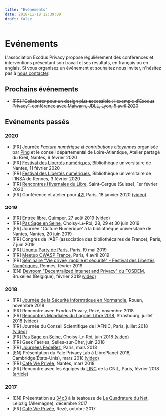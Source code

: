 ```yaml
---
title: "Evénements"
date: 2018-11-18 12:39:00
draft: false
---
```

# Evénements

L'association Exodus Privacy propose régulièrement des conférences et interventions présentant son travail et ses résultats, en français ou en anglais. Si vous organisez un événement et souhaitez nous inviter, n'hésitez pas à [nous contacter](/fr/page/who/).


## Prochains événements
* ~~[FR] "Collaborer pour un design plus accessible : l'exemple d'Exodus Privacy", conférence avec [Maiwann](https://www.maiwann.net/), [JDLL](https://www.jdll.org/), Lyon, 5 avril 2020~~

## Evénements passés

### 2020
* [FR] Journée _Facture numérique et contributions citoyennes_ organisée par [Ping](https://www.pingbase.net/) et le conseil départemental de Loire-Atlantique, Atelier partagé du Breil, Nantes, 6 février 2020
* [FR] [Festival des Libertés numériques](https://fdln.insa-rennes.fr/), Bibliothèque universitaire de Nantes, 11 février 2020
* [FR] [Festival des Libertés numériques](https://fdln.insa-rennes.fr/), Bibliothèque universitaire de l'INSA de Rennes, 3 février 2020
* [FR] [Rencontres Hivernales du Libre](https://2020.hivernal.es/), Saint-Cergue (Suisse), 1er février 2020
* [FR] Conférence et atelier pour [42l](https://42l.fr/), Paris, 18 janvier 2020 [(vidéo)](https://video.tedomum.net/videos/watch/2035a814-ecfe-4e67-8b6f-6d4438477efe)

### 2019
* [FR] [Entrée libre](https://www.centredesabeilles.fr/entree-libre/), Quimper, 27 août 2019 [(video)](https://peer.hostux.social/videos/watch/491e4aa0-51d8-460a-a535-a9bbb6a03618)
* [FR] [Pas Sage en Seine](https://passageenseine.fr/), Choisy-Le-Roi, 28, 29 et 30 juin 2019
* [FR] Journée "Culture Numérique" à la bibliothèque universitaire de Nantes, Nantes, 20 juin 2019
* [FR] Congrès de l'ABF (association des bibliothécaires de France), Paris, 7 juin 2019
* [FR] [Ubuntu Party de Paris](https://www.ubuntu-paris.org/), Paris, 19 mai 2019
* [FR] [Meetup OWASP France](https://www.meetup.com/fr-FR/owasp-france/events/259215813/), Paris, 4 avril 2019
* [FR] [Séminaire "Vie privée, mobile et sécurité" - Festival des Libertés Numériques](https://fdln2019.insa-rennes.fr/decrypter/seminaire-vie-privee-mobile-et-securite/), Rennes, février 2019
* [EN] [Devroom "Decentralized Internet and Privacy" du FOSDEM](https://fosdem.org/2019/schedule/track/decentralized_internet_and_privacy/), Bruxelles (Belgique), février 2019 [(video)](https://peertube.tamanoir.foucry.net/videos/watch/596cadb2-6055-437a-bd86-3b0e98458ca1)

### 2018
* [FR] [Journée de la Sécurité Informatique en Normandie](http://jsecin.insa-rouen.fr/), Rouen, novembre 2018
* [FR] Rencontre avec Exodus Privacy, Rezé, novembre 2018
* [FR] [Rencontres Mondiales du Logiciel Libre 2018](https://2018.rmll.info/), Strasbourg, juillet 2018 [(video)](http://www.canalc2.tv/video/15194)
* [FR] Journée du Conseil Scientifique de l'AFNIC, Paris, juillet 2018 [(video)](https://www.youtube.com/watch?v=SlibjEJKO6Y&feature=youtu.be#t=6h21m09s)
* [FR] [Pas Sage en Seine](https://passageenseine.fr/), Choisy-Le-Roi, juin 2018 [(video)](http://data.passageenseine.org/2018/exodus-privacy_analyser-comportement-applications-mobiles.webm)
* [FR] Geek Faëries, Selles-sur-Cher, juin 2018
* [FR] [Journées FedeRez](https://www.federez.net/journees/2018/), Paris, mars 2018
* [EN] Présentation du Yale Privacy Lab à LibrePlanet 2018, Cambridge(États-Unis), mars 2018 [(video)](https://media.libreplanet.org/u/libreplanet/m/exposing-hidden-surveillance-in-mobile-apps/)
* [FR] [Café Vie Privée](https://cafevieprivee-nantes.fr/), Nantes, mars 2018
* [FR] Rencontre avec les équipes du [LINC](https://linc.cnil.fr/) de la CNIL, Paris, février 2018 [(article)](/fr/post/retour-sur-notre-rencontre-avec-la-cnil/)

### 2017
* [EN] Présentation au [34c3](https://events.ccc.de/congress/2017/wiki/index.php/Main_Page) à la teahouse de [La Quadrature du Net](https://www.laquadrature.net/), Leipzig (Allemagne), décembre 2017
* [FR] [Café Vie Privée](https://cafevieprivee-nantes.fr/), Rezé, octobre 2017
